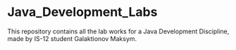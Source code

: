 # Java_Development_Labs
This repository contains all the lab works for a Java Development Discipline, made by IS-12 student Galaktionov Maksym.
